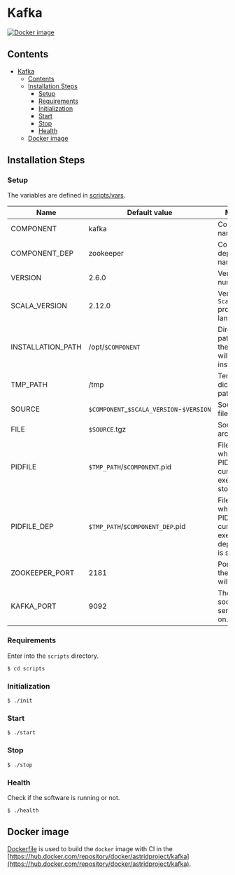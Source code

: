 # Kafka

[![Docker image](https://img.shields.io/docker/image-size/astridproject/kafka?label=image&logo=docker)](https://hub.docker.com/repository/docker/astridproject/kafka)

## Contents

- [Kafka](#kafka)
  - [Contents](#contents)
  - [Installation Steps](#installation-steps)
    - [Setup](#setup)
    - [Requirements](#requirements)
    - [Initialization](#initialization)
    - [Start](#start)
    - [Stop](#stop)
    - [Health](#health)
  - [Docker image](#docker-image)

## Installation Steps

### Setup

The variables are defined in [scripts/vars](scripts/vars).

Name                    | Default value                            | Meaning
------------------------|------------------------------------------|--------
COMPONENT               | kafka                                    | Component name
COMPONENT_DEP           | zookeeper                                | Component dependency name
VERSION                 | 2.6.0                                    | Version number
SCALA_VERSION           | 2.12.0                                   | Version of `Scala` programming language
INSTALLATION_PATH       | /opt/`$COMPONENT`                        | Directory path where the software will be installed
TMP_PATH                | /tmp                                     | Temporary dictionary path
SOURCE                  | `$COMPONENT`_`$SCALA_VERSION`-`$VERSION` | Source filename
FILE                    | `$SOURCE`.tgz                            | Source archive
PIDFILE                 | `$TMP_PATH`/`$COMPONENT`.pid             | File path where the PID of the current execution is stored
PIDFILE_DEP             | `$TMP_PATH`/`$COMPONENT_DEP`.pid         | File path where the PID of the current execution dependency is stored
ZOOKEEPER_PORT          | 2181                                     | Port at which the clients will connect.
KAFKA_PORT              | 9092                                     | The port the socket server listens on.

### Requirements

Enter into the `scripts` directory.

```console
$ cd scripts
```

### Initialization

```console
$ ./init
```

### Start

```console
$ ./start
```

### Stop

```console
$ ./stop
```

### Health

Check if the software is running or not.

```console
$ ./health
```

## Docker image

[Dockerfile](Dockerfile) is used to build the `docker` image with CI in the [https://hub.docker.com/repository/docker/astridproject/kafka](https://hub.docker.com/repository/docker/astridproject/kafka).
